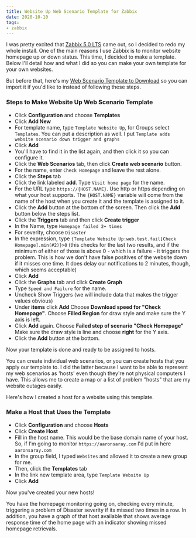 ```yaml
---
title: Website Up Web Scenario Template for Zabbix
date: 2020-10-10
tags:
- zabbix
---
```

I was pretty excited that [Zabbix 5.0 LTS](https://www.zabbix.com/whats_new_5_0) came out, so I decided to redo my whole install. One of the main reasons I use Zabbix is to monitor website homepage up or down status.  This time, I decided to make a template.  Below I'll detail how and what I did so you can make your own template for your own websites.

<!--more-->

But before that, here's my [Web Scenario Template to Download](/uploads/2020/zabbix-template-web-scenario.xml) so you can import it if you'd like to instead of following these steps.

### Steps to Make Website Up Web Scenario Template

* Click **Configuration** and choose **Templates**
* Click **Add New**
* For template name, type `Template Website Up`, for Groups select `Templates`.  You can put a description as well. I put `Template adds website scenario down trigger and graphs`
* Click **Add**
* You'll have to find it in the list again, and then click it so you can configure it.
* Click the **Web Scenarios** tab, then click **Create web scenario** button.
* For the name, enter `Check Homepage` and leave the rest alone.
* Click the **Steps** tab
* Click the link labeled **add**.  Type `Visit home page` for the name.
* For the URL type `https://{HOST.NAME}`.  Use http or https depending on what your host supports.  The `{HOST.NAME}` variable will come from the name of the host when you create it and the template is assigned to it.
* Click the **Add** button at the bottom of the screen.  Then click the **Add** button below the steps list.
* Click the **Triggers** tab and then click **Create trigger**
* In the Name, type `Homepage failed 2+ times`
* For severity, choose `Disaster`
* In the expression, type `{Template Website Up:web.test.fail[Check Homepage].min(#2)}>0` (this checks for the last two results, and if the minimum of either of those is above 0 - which is a failure - it triggers the problem. This is how we don't have false positives of the website down if it misses one time. It does delay our notifications to 2 minutes, though, which seems acceptable)
* Click **Add**
* Click the **Graphs** tab and click **Create Graph**
* Type `Speed and Failure` for the name.
* Uncheck Show Triggers (we will include data that makes the trigger values obvious)
* Under **items** click **Add**  Choose **Download speed for "Check Homepage"**.  Choose **Filled Region** for draw style and make sure the Y axis is left.
* Click **Add** again.  Choose **Failed step of scenario "Check Homepage"**  Make sure the draw style is line and choose **right** for the Y axis.
* Click the **Add** button at the bottom.

Now your template is done and ready to be assigned to hosts.

You can create individual web scenarios, or you can create hosts that you apply our template to.  I did the latter because I want to be able to represent my web scenarios as 'hosts' even though they're not physical computers I have.  This allows me to create a map or a list of problem "hosts" that are my website outages easily.

Here's how I created a host for a website using this template.

### Make a Host that Uses the Template

* Click **Configuration** and choose **Hosts**
* Click **Create Host**
* Fill in the host name.  This would be the base domain name of your host.  So, if I'm going to monitor `https://aaronsaray.com` I'd put in here `aaronsaray.com`
* In the group field, I typed `Websites` and allowed it to create a new group for me.
* Then, click the **Templates** tab
* In the link new template area, type `Template Website Up`
* Click **Add**

Now you've created your new hosts!

You have the homepage monitoring going on, checking every minute, triggering a problem of Disaster severity if its missed two times in a row. In addition, you have a graph of that host available that shows average response time of the home page with an indicator showing missed homepage retrievals.
